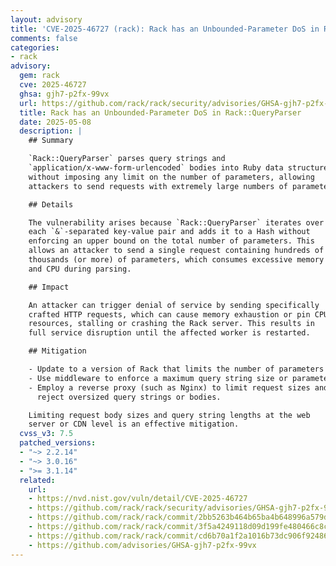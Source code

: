 ```yaml
---
layout: advisory
title: 'CVE-2025-46727 (rack): Rack has an Unbounded-Parameter DoS in Rack::QueryParser'
comments: false
categories:
- rack
advisory:
  gem: rack
  cve: 2025-46727
  ghsa: gjh7-p2fx-99vx
  url: https://github.com/rack/rack/security/advisories/GHSA-gjh7-p2fx-99vx
  title: Rack has an Unbounded-Parameter DoS in Rack::QueryParser
  date: 2025-05-08
  description: |
    ## Summary

    `Rack::QueryParser` parses query strings and
    `application/x-www-form-urlencoded` bodies into Ruby data structures
    without imposing any limit on the number of parameters, allowing
    attackers to send requests with extremely large numbers of parameters.

    ## Details

    The vulnerability arises because `Rack::QueryParser` iterates over
    each `&`-separated key-value pair and adds it to a Hash without
    enforcing an upper bound on the total number of parameters. This
    allows an attacker to send a single request containing hundreds of
    thousands (or more) of parameters, which consumes excessive memory
    and CPU during parsing.

    ## Impact

    An attacker can trigger denial of service by sending specifically
    crafted HTTP requests, which can cause memory exhaustion or pin CPU
    resources, stalling or crashing the Rack server. This results in
    full service disruption until the affected worker is restarted.

    ## Mitigation

    - Update to a version of Rack that limits the number of parameters parsed, or
    - Use middleware to enforce a maximum query string size or parameter count, or
    - Employ a reverse proxy (such as Nginx) to limit request sizes and
      reject oversized query strings or bodies.

    Limiting request body sizes and query string lengths at the web
    server or CDN level is an effective mitigation.
  cvss_v3: 7.5
  patched_versions:
  - "~> 2.2.14"
  - "~> 3.0.16"
  - ">= 3.1.14"
  related:
    url:
    - https://nvd.nist.gov/vuln/detail/CVE-2025-46727
    - https://github.com/rack/rack/security/advisories/GHSA-gjh7-p2fx-99vx
    - https://github.com/rack/rack/commit/2bb5263b464b65ba4b648996a579dbd180d2b712
    - https://github.com/rack/rack/commit/3f5a4249118d09d199fe480466c8c6717e43b6e3
    - https://github.com/rack/rack/commit/cd6b70a1f2a1016b73dc906f924869f4902c2d74
    - https://github.com/advisories/GHSA-gjh7-p2fx-99vx
---
```


